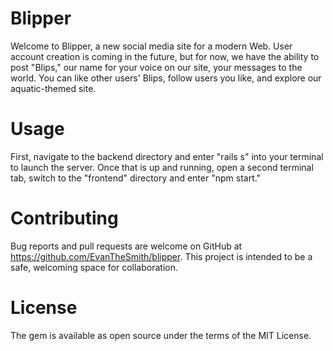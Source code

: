 # Blipper
Welcome to Blipper, a new social media site for a modern Web. User account creation is coming in the future, but for now, we have the ability to post "Blips," our name for your voice on our site, your messages to the world. You can like other users' Blips, follow users you like, and explore our aquatic-themed site.

# Usage
First, navigate to the backend directory and enter "rails s" into your terminal to launch the server. 
Once that is up and running, open a second terminal tab, switch to the "frontend" directory and enter "npm start."

# Contributing
Bug reports and pull requests are welcome on GitHub at https://github.com/EvanTheSmith/blipper. This project is intended to be a safe, welcoming space for collaboration.

# License
The gem is available as open source under the terms of the MIT License.